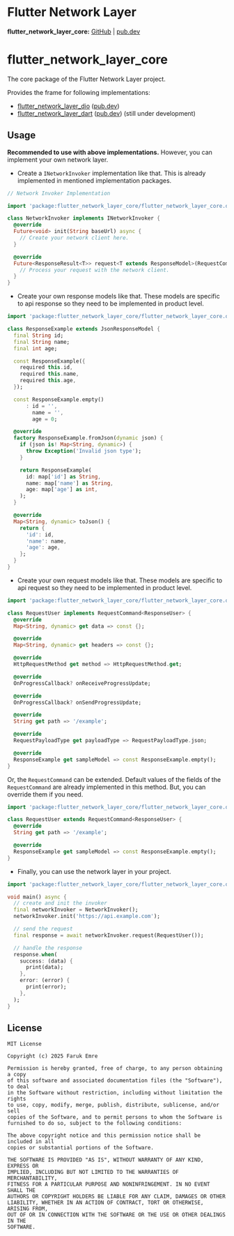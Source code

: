 # Flutter Network Layer

**flutter_network_layer_core:** [GitHub][gh_flutter_network_layer_core] | [pub.dev][pd_flutter_network_layer_core]

# flutter_network_layer_core

The core package of the Flutter Network Layer project.

Provides the frame for following implementations:

- [flutter_network_layer_dio][gh_flutter_network_layer_dio] ([pub.dev][pd_flutter_network_layer_dio])
- [flutter_network_layer_dart][gh_flutter_network_layer_dart] ([pub.dev][pd_flutter_network_layer_dio]) (still under
  development)

## Usage

**Recommended to use with above implementations.** However, you can implement your own network layer.

- Create a `INetworkInvoker` implementation like that. This is already implemented in mentioned implementation packages.

```dart
// Network Invoker Implementation

import 'package:flutter_network_layer_core/flutter_network_layer_core.dart';

class NetworkInvoker implements INetworkInvoker {
  @override
  Future<void> init(String baseUrl) async {
    // Create your network client here.
  }

  @override
  Future<ResponseResult<T>> request<T extends ResponseModel>(RequestCommand<T> request) async {
    // Process your request with the network client.
  }
}
```

- Create your own response models like that. These models are specific to api response so they need to be implemented
  in product level.

```dart
import 'package:flutter_network_layer_core/flutter_network_layer_core.dart';

class ResponseExample extends JsonResponseModel {
  final String id;
  final String name;
  final int age;

  const ResponseExample({
    required this.id,
    required this.name,
    required this.age,
  });

  const ResponseExample.empty()
      : id = '',
        name = '',
        age = 0;

  @override
  factory ResponseExample.fromJson(dynamic json) {
    if (json is! Map<String, dynamic>) {
      throw Exception('Invalid json type');
    }

    return ResponseExample(
      id: map['id'] as String,
      name: map['name'] as String,
      age: map['age'] as int,
    );
  }

  @override
  Map<String, dynamic> toJson() {
    return {
      'id': id,
      'name': name,
      'age': age,
    };
  }
}
```

- Create your own request models like that. These models are specific to api request so they need to be implemented
  in product level.

```dart
import 'package:flutter_network_layer_core/flutter_network_layer_core.dart';

class RequestUser implements RequestCommand<ResponseUser> {
  @override
  Map<String, dynamic> get data => const {};

  @override
  Map<String, dynamic> get headers => const {};

  @override
  HttpRequestMethod get method => HttpRequestMethod.get;

  @override
  OnProgressCallback? onReceiveProgressUpdate;

  @override
  OnProgressCallback? onSendProgressUpdate;

  @override
  String get path => '/example';

  @override
  RequestPayloadType get payloadType => RequestPayloadType.json;

  @override
  ResponseExample get sampleModel => const ResponseExample.empty();
}
```

Or, the `RequestCommand` can be extended. Default values of the fields of the `RequestCommand` are already implemented
in this method. But, you can override them if you need.

```dart
import 'package:flutter_network_layer_core/flutter_network_layer_core.dart';

class RequestUser extends RequestCommand<ResponseUser> {
  @override
  String get path => '/example';

  @override
  ResponseExample get sampleModel => const ResponseExample.empty();
}
```

- Finally, you can use the network layer in your project.

```dart
import 'package:flutter_network_layer_core/flutter_network_layer_core.dart';

void main() async {
  // create and init the invoker
  final networkInvoker = NetworkInvoker();
  networkInvoker.init('https://api.example.com');

  // send the request
  final response = await networkInvoker.request(RequestUser());

  // handle the response
  response.when(
    success: (data) {
      print(data);
    },
    error: (error) {
      print(error);
    },
  );
}
```

## License

```
MIT License

Copyright (c) 2025 Faruk Emre

Permission is hereby granted, free of charge, to any person obtaining a copy
of this software and associated documentation files (the "Software"), to deal
in the Software without restriction, including without limitation the rights
to use, copy, modify, merge, publish, distribute, sublicense, and/or sell
copies of the Software, and to permit persons to whom the Software is
furnished to do so, subject to the following conditions:

The above copyright notice and this permission notice shall be included in all
copies or substantial portions of the Software.

THE SOFTWARE IS PROVIDED "AS IS", WITHOUT WARRANTY OF ANY KIND, EXPRESS OR
IMPLIED, INCLUDING BUT NOT LIMITED TO THE WARRANTIES OF MERCHANTABILITY,
FITNESS FOR A PARTICULAR PURPOSE AND NONINFRINGEMENT. IN NO EVENT SHALL THE
AUTHORS OR COPYRIGHT HOLDERS BE LIABLE FOR ANY CLAIM, DAMAGES OR OTHER
LIABILITY, WHETHER IN AN ACTION OF CONTRACT, TORT OR OTHERWISE, ARISING FROM,
OUT OF OR IN CONNECTION WITH THE SOFTWARE OR THE USE OR OTHER DEALINGS IN THE
SOFTWARE.
```

[gh_flutter_network_layer_core]: https://github.com/femrek/flutter_network_layer/tree/main/flutter_network_layer_core

[pd_flutter_network_layer_core]: https://pub.dev/packages/flutter_network_layer_core

[gh_flutter_network_layer_dio]: https://github.com/femrek/flutter_network_layer/tree/main/flutter_network_layer_dio

[pd_flutter_network_layer_dio]: https://pub.dev/packages/flutter_network_layer_dio

[gh_flutter_network_layer_dart]: https://github.com/femrek/flutter_network_layer/tree/main/flutter_network_layer_dart

[pd_flutter_network_layer_dart]: https://pub.dev/packages/flutter_network_layer_dart
